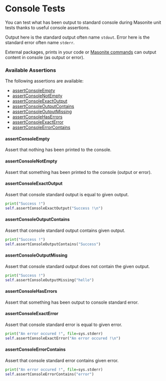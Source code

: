 # Console Tests

You can test what has been output to standard console during Masonite unit tests thanks to useful
console assertions.

Output here is the standard output often name `stdout`.
Error here is the standard error often name `stderr`.

External packages, prints in your code or [Masonite commands](../features/commands/) can output content
in console (as output or error).

### Available Assertions

The following assertions are available:

* [assertConsoleEmpty](console-tests.md#assertconsoleempty)
* [assertConsoleNotEmpty](console-tests.md#assertconsolenotempty)
* [assertConsoleExactOutput](console-tests.md#assertconsoleexactoutput)
* [assertConsoleOutputContains](console-tests.md#assertconsoleoutputcontains)
* [assertConsoleOutputMissing](console-tests.md#assertconsoleoutputmissing)
* [assertConsoleHasErrors](console-tests.md#assertconsolehaserrors)
* [assertConsoleExactError](console-tests.md#assertconsoleexacterror)
* [assertConsoleErrorContains](console-tests.md#assertconsoleerrorcontains)

#### assertConsoleEmpty

Assert that nothing has been printed to the console.

#### assertConsoleNotEmpty

Assert that something has been printed to the console (output or error).

#### assertConsoleExactOutput

Assert that console standard output is equal to given output.

```python
print("Success !")
self.assertConsoleExactOutput("Success !\n")
```

#### assertConsoleOutputContains

Assert that console standard output contains given output.

```python
print("Success !")
self.assertConsoleOutputContains("Success")
```

#### assertConsoleOutputMissing

Assert that console standard output does not contain the given output.

```python
print("Success !")
self.assertConsoleOutputMissing("hello")
```

#### assertConsoleHasErrors

Assert that something has been output to console standard error.

#### assertConsoleExactError

Assert that console standard error is equal to given error.

```python
print("An error occured !", file=sys.stderr)
self.assertConsoleExactError("An error occured !\n")
```

#### assertConsoleErrorContains

Assert that console standard error contains given error.

```python
print("An error occured !", file=sys.stderr)
self.assertConsoleErrorContains("error")
```
